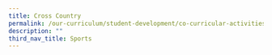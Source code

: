 ```yaml
---
title: Cross Country
permalink: /our-curriculum/student-development/co-curricular-activities/sports-games/cross-country/
description: ""
third_nav_title: Sports
---
```

